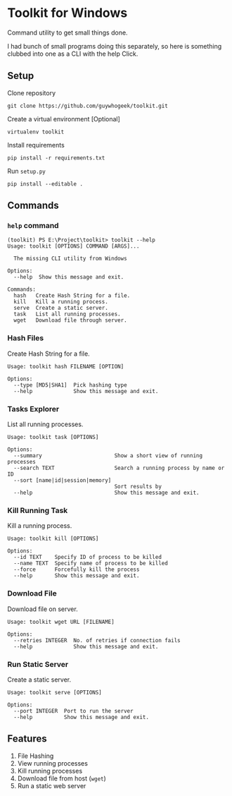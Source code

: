 # Toolkit for Windows

Command utility to get small things done. 

I had bunch of small programs doing this separately, so here is something clubbed into one as a CLI with the help Click.

## Setup

Clone repository

    git clone https://github.com/guywhogeek/toolkit.git

Create a virtual environment [Optional]

    virtualenv toolkit

Install requirements 

    pip install -r requirements.txt

Run `setup.py`

    pip install --editable .


## Commands

### `help` command

```
(toolkit) PS E:\Project\toolkit> toolkit --help
Usage: toolkit [OPTIONS] COMMAND [ARGS]...

  The missing CLI utility from Windows

Options:
  --help  Show this message and exit.

Commands:
  hash   Create Hash String for a file.
  kill   Kill a running process.
  serve  Create a static server.
  task   List all running processes.
  wget   Download file through server.
```

### Hash Files

Create Hash String for a file.

    Usage: toolkit hash FILENAME [OPTION]

```
Options:
  --type [MD5|SHA1]  Pick hashing type
  --help             Show this message and exit.
```

### Tasks Explorer

List all running processes.

    Usage: toolkit task [OPTIONS]

```
Options:
  --summary                       Show a short view of running processes
  --search TEXT                   Search a running process by name or ID
  --sort [name|id|session|memory]
                                  Sort results by
  --help                          Show this message and exit.
```
### Kill Running Task

Kill a running process.

    Usage: toolkit kill [OPTIONS]

```
Options:
  --id TEXT    Specify ID of process to be killed
  --name TEXT  Specify name of process to be killed
  --force      Forcefully kill the process
  --help       Show this message and exit.
```

### Download File

Download file on server.

    Usage: toolkit wget URL [FILENAME]

```
Options:
  --retries INTEGER  No. of retries if connection fails
  --help             Show this message and exit.
```

### Run Static Server

Create a static server.

    Usage: toolkit serve [OPTIONS]

```
Options:
  --port INTEGER  Port to run the server
  --help          Show this message and exit.
```

## Features
1. File Hashing
2. View running processes
3. Kill running processes
4. Download file from host (`wget`)
5. Run a static web server


